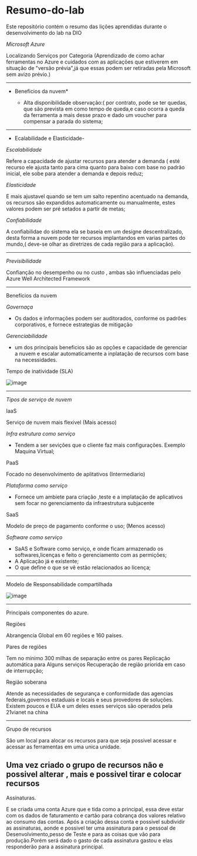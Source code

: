# Resumo-do-lab

Este repositório contém o resumo das lições aprendidas durante o desenvolvimento do lab na DIO

*Microsoft Azure* 

Localizando Serviços por Categoria (Aprendizado de como achar ferramentas no Azure e cuidados com as aplicações que estiverem em situação de "versão prévia",já que essas podem ser retiradas pela Microsoft sem avizo prévio.)

----------------------------------------------------------------------------------
* Beneficios da nuvem*
          
  - Alta disponibilidade
      observação:( por contrato, pode se ter quedas, que são prevista em como tempo de queda,e caso ocorra a queda da                   ferramenta a mais  desse prazo e dado um voucher para compensar a parada do sistema;
----------------------------------------------------------------------------------
   - Ecalabilidade e Elasticidade-

*Escalabilidade*

Refere a capacidade de ajustar recursos para atender a demanda ( esté recurso ele ajusta tanto para cima quanto para baixo com base no padrão inicial, ele sobe para atender a demanda e depois reduz;

 *Elasticidade*

E mais ajustavel quando se tem um salto repentino acentuado na demanda, os recursos são expandidos automaticamente ou manualmente, estes valores podem ser pré setados a partir de metas;

*Confiabilidade*

A confiabilidae do sistema ela se baseia em um designe descentralizado, desta forma a nuvem pode ter recursos implantandos em varias partes do mundo,( deve-se olhar as diretrizes de cada região para a aplicação).

----------------------------------------------------------------------------------
*Previsibilidade*

Confianção no desempenho ou no custo , ambas são influenciadas pelo Azure Well Architected Framework

----------------------------------------------------------------------------------     
Benefícios da nuvem

*Governaça*

-  Os dados e informações podem ser auditorados, conforme os padrões corporativos, e fornece estrategias de mitigação

*Gerenciabilidade*

-  um dos principais beneficios são as opções e capacidade de gerenciar a nuvem e escalar automaticamente a inplatação de recursos com base na necessidades.

  Tempo de inatividade (SLA)

![image](https://github.com/user-attachments/assets/ca3d3fe3-d74b-4aaf-b433-f2ce1cc568d2)

----------------------------------------------------------------------------------
*Tipos de serviço de nuvem*

 IaaS
 
Serviço de nuvem mais flexivel  (Mais acesso)

*Infra estrutura como serviço* 

-  Tendem a ser sevições que o cliente faz mais configurações. Exemplo Maquina Virtual;   

PaaS

Focado no desenvolvimento de aplitativos (Intermediario)

*Plataforma como serviço*

-  Fornece um ambiete para criação ,teste e a implatação de aplicativos sem focar no gerenciamento da infraestrutura subjacente      

 SaaS
 
 Modelo de preço de pagamento conforme o uso; (Menos acesso)
 
*Software como serviço*

 - SaAS e Software como serviço, e onde ficam armazenado os softwares,licenças e feito o gerenciamento com as permições;
 - A Aplicação já e existente;
 - O que define o que se vê estão relacionados ao licença;
   
----------------------------------------------------------------------------------




Modelo de Responsabilidade compartilhada

![image](https://github.com/user-attachments/assets/55b2ed85-075f-4a6c-b35a-1d5ca24936c4)

----------------------------------------------------------------------------------

Principais componentes do azure. 

Regiões

Abrangencia Global  em 60 regiões e 160 países.

Pares de regiões

Tem no minimo 300 milhas de separação entre os pares
Replicação automática para Alguns serviços
Recuperação de região priorida em caso de interrupção;

Região soberana

Atende as necessidades de segurança e conformidade das agencias federais,governos estaduais e locais e seus provedores de soluções. Existem poucos e EUA e um deles
esses serviços são operados pela 21vianet na china

----------------------------------------------------------------------------------

Grupo de recursos

São um local para alocar os recursos para que seja possivel acessar e acessar as ferramentas em uma unica unidade.

Uma vez criado o grupo de recursos não e possivel alterar , mais e possivel tirar e colocar recursos 
----------------------------------------------------------------------------------

Assinaturas.

E se criada uma conta Azure que e tida como a principal, essa deve estar com os dados de faturamento e cartão para cobrança dos valores relativo ao consumo das contas.
Após a criação dessa conta e possivel subdividir as assinaturas, aonde e possivel ter uma assinatura para o pessoal de Desenvolvimento,pesso de Teste e para as coisas que vão para produção.Porém será dado o gasto de cada assinatura gastou e elas responderão para a assinatura principal.
